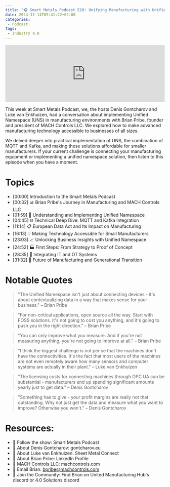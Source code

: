 ```yaml
---
title: "🎧 Smart Metals Podcast E10: Unifying Manufacturing with Unified Namespace: A Conversation with Brian Pribe"
date: 2024-11-14T09:41:22+02:00
categories:
 - Podcast
Tags:
 - Industry 4.0
---
```


<iframe width="100%" height="180" frameborder="no" scrolling="no" seamless="" src="https://share.transistor.fm/e/c19ce240"></iframe>

This week at Smart Metals Podcast, we, the hosts Denis Gontcharov and Luke van Enkhuizen, had a conversation about implementing Unified Namespace (UNS) in manufacturing environments with Brian Pribe, founder and president of MACH Controls LLC. We explored how to make advanced manufacturing technology accessible to businesses of all sizes. 

We delved deeper into practical implementation of UNS, the combination of MQTT and Kafka, and making these solutions affordable for smaller manufacturers. If your current challenge is connecting your manufacturing equipment or implementing a unified namespace solution, then listen to this episode when you have a moment. 

# Topics 

* [00:00] Introduction to the Smart Metals Podcast
* [00:32] 📊 Brian Pribe's Journey in Manufacturing and MACH Controls LLC
* [01:59] 🚀 Understanding and Implementing Unified Namespace
* [04:45] 🌐 Technical Deep Dive: MQTT and Kafka Integration
* [11:14] 📋 European Data Act and Its Impact on Manufacturing
* [16:13] 💡 Making Technology Accessible for Small Manufacturers
* [23:03] 📈 Unlocking Business Insights with Unified Namespace
* [24:52] 🏭 First Steps: From Strategy to Proof of Concept
* [28:35] 🔄 Integrating IT and OT Systems
* [31:32] 🔮 Future of Manufacturing and Generational Transition


# Notable Quotes

> "The Unified Namespace isn't just about connecting devices - it's about contextualizing data in a way that makes sense for your business." – Brian Pribe

> "For non-critical applications, open source all the way. Start with FOSS solutions. It's not going to cost you anything, and it's going to push you in the right direction." – Brian Pribe

> "You can only improve what you measure. And if you're not measuring anything, you're not going to improve at all." – Brian Pribe

> "I think the biggest challenge is not per se that the machines don't have the connectivities. It's the fact that most users of the machines are not even remotely aware how many sensors and computer systems are actually in their plant." – Luke van Enkhuizen

> "The licensing costs for connecting machines through OPC UA can be substantial - manufacturers end up spending significant amounts yearly just to get data." – Denis Gontcharov

> "Something has to give - your profit margins are really not that outstanding. Why not just get the data and measure what you want to improve? Otherwise you won't." – Denis Gontcharov

# Resources:

* 🔗 Follow the show: Smart Metals Podcast
* 🔗 About Denis Gontcharov: gontcharov.eu
* 🔗 About Luke van Enkhuizen: Sheet Metal Connect
* 🔗 About Brian Pribe: LinkedIn Profile
* 🔗 MACH Controls LLC: machcontrols.com
* 🔗 Email Brian: bpribe@machcontrols.com
* 🔗 Join the Community: Find Brian on United Manufacturing Hub's discord or 4.0 Solutions discord